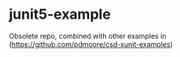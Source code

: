 # junit5-example

Obsolete repo, combined with other examples in (https://github.com/pdmoore/csd-xunit-examples)
